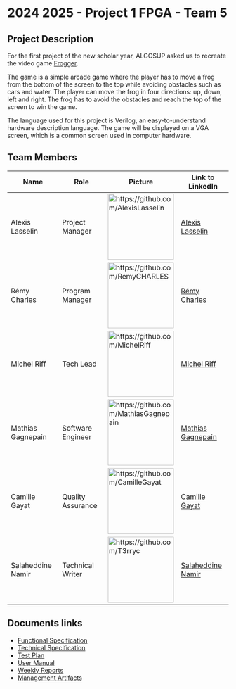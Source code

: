 # 2024 2025 - Project 1 FPGA - Team 5

## Project Description

For the first project of the new scholar year, ALGOSUP asked us to recreate the video game [Frogger](https://en.wikipedia.org/wiki/Frogger).

The game is a simple arcade game where the player has to move a frog from the bottom of the screen to the top while avoiding obstacles such as cars and water. The player can move the frog in four directions: up, down, left and right. The frog has to avoid the obstacles and reach the top of the screen to win the game.

The language used for this project is Verilog, an easy-to-understand hardware description language. The game will be displayed on a VGA screen, which is a common screen used in computer hardware.

## Team Members

| Name              | Role              | Picture                                                                                                                 | Link to LinkedIn                                                              |
| ----------------- | ----------------- | ----------------------------------------------------------------------------------------------------------------------- | ----------------------------------------------------------------------------- |
| Alexis Lasselin   | Project Manager   | <img alt="https://github.com/AlexisLasselin" src="https://avatars.githubusercontent.com/u/114481578?v=4" width=150 />   | [Alexis Lasselin](https://www.linkedin.com/in/alexis-lasselin-318649251/)     |
| Rémy Charles      | Program Manager   | <img alt="https://github.com/RemyCHARLES" src="https://avatars.githubusercontent.com/u/100137905?v=4" width=150 />      | [Rémy Charles](https://www.linkedin.com/in/r%C3%A9my-charles-2a8960232/)      |
| Michel Riff       | Tech Lead         | <img alt="https://github.com/MichelRiff" src="https://avatars.githubusercontent.com/u/146001004?v=4" width=150/>        | [Michel Riff](https://www.linkedin.com/in/michel-riff-693007293/)             |
| Mathias Gagnepain | Software Engineer | <img alt="https://github.com/MathiasGagnepain" src="https://avatars.githubusercontent.com/u/145995367?v=4" width=150 /> | [Mathias Gagnepain](https://www.linkedin.com/in/mathias-gagnepain/)           |
| Camille Gayat     | Quality Assurance | <img alt="https://github.com/CamilleGayat" src="https://avatars.githubusercontent.com/u/145991254?v=4" width=150 />     | [Camille Gayat](https://www.linkedin.com/in/camille-g-a89114293/)             |
| Salaheddine Namir | Technical Writer  | <img alt="https://github.com/T3rryc" src="https://avatars.githubusercontent.com/u/71770514?v=4" width=150 />            | [Salaheddine Namir](https://www.linkedin.com/in/salaheddine-namir-3402471b8/) |

## Documents links

- [Functional Specification](./Documents/Specification/Functional/FunctionalSpecification.md)
- [Technical Specification](./Documents/Specification/Technical/TechnicalSpecification.md)
- [Test Plan](./Documents/TestPlan/TestPlan.md)
- [User Manual](./Documents/UserManual/UserManual.pdf)
- [Weekly Reports](./Documents/Management/WeeklyReports/)
- [Management Artifacts](./Documents/Management/ManagementArtifacts.md)
